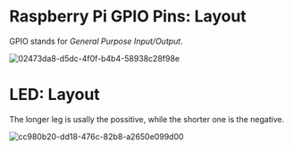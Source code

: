 # Raspberry Pi GPIO Pins: Layout
GPIO stands for _General Purpose Input/Output_.

![02473da8-d5dc-4f0f-b4b4-58938c28f98e](https://github.com/user-attachments/assets/c6f9cfd7-ac42-40bd-8c8c-b4c834bb3e00)

# LED: Layout
The longer leg is usally the possitive, while the shorter one is the negative.

![cc980b20-dd18-476c-82b8-a2650e099d00](https://github.com/user-attachments/assets/eb4264c6-2ce4-45a3-859d-993ebd3ec4bc)
